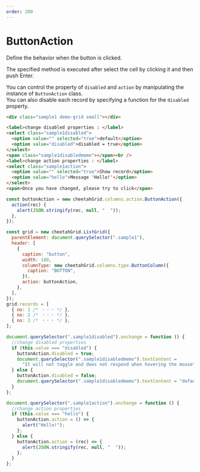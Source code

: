 ```yaml
---
order: 200
---
```


# ButtonAction

Define the behavior when the button is clicked.

The specified method is executed after select the cell by clicking it and then push Enter.

You can control the property of `disabled` and `action` by manipulating the instance of `ButtonAction` class.  
You can also disable each record by specifying a function for the `disabled` property.

<code-preview>

```html
<div class="sample1 demo-grid small"></div>

<label>change disabled properties : </label>
<select class="sample1disabled">
  <option value="" selected="true">default</option>
  <option value="disabled">disabled = true</option>
</select>
<span class="sample1disabledmemo"></span><br />
<label>change action properties : </label>
<select class="sample1action">
  <option value="" selected="true">Show record</option>
  <option value="hello">Message 'Hello!'</option>
</select>
<span>Once you have changed, please try to click</span>
```

```js
const buttonAction = new cheetahGrid.columns.action.ButtonAction({
  action(rec) {
    alert(JSON.stringify(rec, null, "  "));
  },
});

const grid = new cheetahGrid.ListGrid({
  parentElement: document.querySelector(".sample1"),
  header: [
    {
      caption: "button",
      width: 180,
      columnType: new cheetahGrid.columns.type.ButtonColumn({
        caption: "BUTTON",
      }),
      action: buttonAction,
    },
  ],
});
grid.records = [
  { no: 1 /* ・・・ */ },
  { no: 2 /* ・・・ */ },
  { no: 3 /* ・・・ */ },
];

document.querySelector(".sample1disabled").onchange = function () {
  //change disabled properties
  if (this.value === "disabled") {
    buttonAction.disabled = true;
    document.querySelector(".sample1disabledmemo").textContent =
      "It will not toggle and does not respond when hovering the mouse";
  } else {
    buttonAction.disabled = false;
    document.querySelector(".sample1disabledmemo").textContent = "default";
  }
};

document.querySelector(".sample1action").onchange = function () {
  //change action properties
  if (this.value === "hello") {
    buttonAction.action = () => {
      alert("Hello!");
    };
  } else {
    buttonAction.action = (rec) => {
      alert(JSON.stringify(rec, null, "  "));
    };
  }
};
```

</code-preview>
